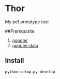 Thor
====

My pdf prototype tool

##Prerequisite

 1. [poppler][1]
 2. [poppler-data][2]

## Install

 `python setup.py develop`

  [1]: http://poppler.freedesktop.org/poppler-0.24.0.tar.xz
  [2]: http://poppler.freedesktop.org/poppler-data-0.4.6.tar.gz
